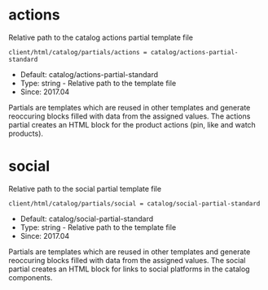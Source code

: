 
# actions

Relative path to the catalog actions partial template file

```
client/html/catalog/partials/actions = catalog/actions-partial-standard
```

* Default: catalog/actions-partial-standard
* Type: string - Relative path to the template file
* Since: 2017.04

Partials are templates which are reused in other templates and generate
reoccuring blocks filled with data from the assigned values. The actions
partial creates an HTML block for the product actions (pin, like and watch
products).


# social

Relative path to the social partial template file

```
client/html/catalog/partials/social = catalog/social-partial-standard
```

* Default: catalog/social-partial-standard
* Type: string - Relative path to the template file
* Since: 2017.04

Partials are templates which are reused in other templates and generate
reoccuring blocks filled with data from the assigned values. The social
partial creates an HTML block for links to social platforms in the
catalog components.

